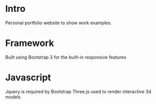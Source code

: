 # Intro
Personal portfolio website to show work examples.

# Framework
Built using Bootstrap 3 for the built-in responsive features  
# Javascript
Jquery is required by Bootstrap
Three.js used to render interactive 3d models

